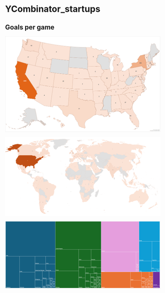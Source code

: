 # YCombinator_startups

## Goals per game

![1](Visuals/mapa6.png)

![2](Visuals/mapa1.png)

![3](Visuals/mapa2.png)
